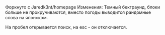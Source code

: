 Форкнуто с  Jaredk3nt/homepage
Изменения: 
Темный бекграунд, блоки больше не прокручиваются, вместо погоды выводится рандомные слова на японском.

На пробел открывается поиск, на esc - он отключается. 
